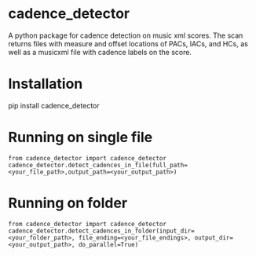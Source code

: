 # cadence_detector
A python package for cadence detection on music xml scores. 
The scan returns files with measure and offset locations of PACs, IACs, and HCs, as well as a musicxml file with cadence labels on the score.
# Installation 
pip install cadence_detector
# Running on single file
`from cadence_detector import cadence_detector`
`cadence_detector.detect_cadences_in_file(full_path=<your_file_path>,output_path=<your_output_path>)`
# Running on folder
`from cadence_detector import cadence_detector`
`cadence_detector.detect_cadences_in_folder(input_dir=<your_folder_path>, file_ending=<your_file_endings>, output_dir=<your_output_path>, do_parallel=True)`